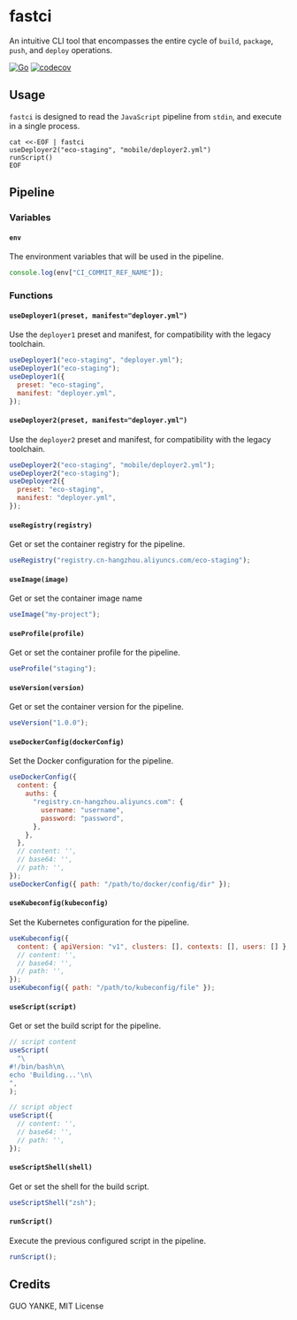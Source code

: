 # fastci

An intuitive CLI tool that encompasses the entire cycle of `build`, `package`, `push`, and `deploy` operations.

[![Go](https://github.com/yankeguo/fastci/actions/workflows/go.yml/badge.svg)](https://github.com/yankeguo/fastci/actions/workflows/go.yml)
[![codecov](https://codecov.io/gh/yankeguo/fastci/graph/badge.svg?token=91hTz3G4x3)](https://codecov.io/gh/yankeguo/fastci)

## Usage

`fastci` is designed to read the `JavaScript` pipeline from `stdin`, and execute in a single process.

```shell
cat <<-EOF | fastci
useDeployer2("eco-staging", "mobile/deployer2.yml")
runScript()
EOF
```

## Pipeline

### Variables

#### `env`

The environment variables that will be used in the pipeline.

```javascript
console.log(env["CI_COMMIT_REF_NAME"]);
```

### Functions

#### `useDeployer1(preset, manifest="deployer.yml")`

Use the `deployer1` preset and manifest, for compatibility with the legacy toolchain.

```javascript
useDeployer1("eco-staging", "deployer.yml");
useDeployer1("eco-staging");
useDeployer1({
  preset: "eco-staging",
  manifest: "deployer.yml",
});
```

#### `useDeployer2(preset, manifest="deployer.yml")`

Use the `deployer2` preset and manifest, for compatibility with the legacy toolchain.

```javascript
useDeployer2("eco-staging", "mobile/deployer2.yml");
useDeployer2("eco-staging");
useDeployer2({
  preset: "eco-staging",
  manifest: "deployer.yml",
});
```

#### `useRegistry(registry)`

Get or set the container registry for the pipeline.

```javascript
useRegistry("registry.cn-hangzhou.aliyuncs.com/eco-staging");
```

#### `useImage(image)`

Get or set the container image name

```javascript
useImage("my-project");
```

#### `useProfile(profile)`

Get or set the container profile for the pipeline.

```javascript
useProfile("staging");
```

#### `useVersion(version)`

Get or set the container version for the pipeline.

```javascript
useVersion("1.0.0");
```

#### `useDockerConfig(dockerConfig)`

Set the Docker configuration for the pipeline.

```javascript
useDockerConfig({
  content: {
    auths: {
      "registry.cn-hangzhou.aliyuncs.com": {
        username: "username",
        password: "password",
      },
    },
  },
  // content: '',
  // base64: '',
  // path: '',
});
useDockerConfig({ path: "/path/to/docker/config/dir" });
```

#### `useKubeconfig(kubeconfig)`

Set the Kubernetes configuration for the pipeline.

```javascript
useKubeconfig({
  content: { apiVersion: "v1", clusters: [], contexts: [], users: [] },
  // content: '',
  // base64: '',
  // path: '',
});
useKubeconfig({ path: "/path/to/kubeconfig/file" });
```

#### `useScript(script)`

Get or set the build script for the pipeline.

```javascript
// script content
useScript(
  "\
#!/bin/bash\n\
echo 'Building...'\n\
",
);

// script object
useScript({
  // content: '',
  // base64: '',
  // path: '',
});
```

#### `useScriptShell(shell)`

Get or set the shell for the build script.

```javascript
useScriptShell("zsh");
```

#### `runScript()`

Execute the previous configured script in the pipeline.

```javascript
runScript();
```

## Credits

GUO YANKE, MIT License
